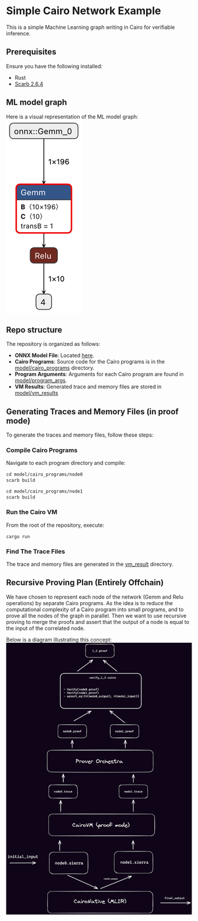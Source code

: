 # Simple Cairo Network Example

This is a simple Machine Learning graph writing in Cairo for verifiable inference. 

## Prerequisites
Ensure you have the following installed:
- Rust
- [Scarb 2.6.4](https://docs.swmansion.com/scarb/download.html)

## ML model graph
Here is a visual representation of the ML model graph:
![Model graph](images/simple_network.onnx.png)

## Repo structure
The repository is organized as follows:
-  **ONNX Model File**: Located [here](model/simple_network.onnx).
-  **Cairo Programs**: Source code for the Cairo programs is in the [model/cairo_programs](model/cairo_programs) directory.
-  **Program Arguments**: Arguments for each Cairo program are found in [model/program_args](model/program_args).
-  **VM Results**: Generated trace and memory files are stored in [model/vm_results](model/vm_results)

## Generating Traces and Memory Files (in proof mode)
To generate the traces and memory files, follow these steps:
### Compile Cairo Programs
Navigate to each program directory and compile:
```shell
cd model/cairo_programs/node0
scarb build
```
```shell
cd model/cairo_programs/node1
scarb build
```
### Run the Cairo VM
From the root of the repository, execute:
```shell
cargo run
```
### Find The Trace Files
The trace and memory files are generated in the [vm_result](model/vm_results/) directory.

## Recursive Proving Plan (Entirely Offchain)

We have chosen to represent each node of the network (Gemm and Relu operations) by separate Cairo programs. As the idea is to reduce the computational complexity of a Cairo program into small programs, and to prove all the nodes of the graph in parallel. Then we want to use recursive proving to merge the proofs and assert that the output of a node is equal to the input of the correlated node. 

Below is a diagram illustrating this concept:
![Recursive Schema](images/recursive_schema.png)


